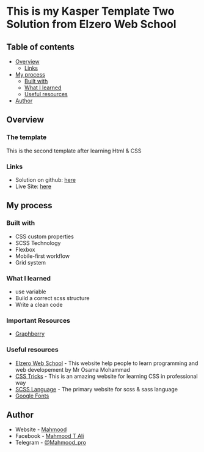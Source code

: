 # This is my Kasper Template Two Solution from Elzero Web School

## Table of contents

- [Overview](#overview)
  - [Links](#links)
- [My process](#my-process)
  - [Built with](#built-with)
  - [What I learned](#what-i-learned)
  - [Useful resources](#useful-resources)
- [Author](#author)

## Overview 

### The template
This is the second template after learning Html & CSS

### Links

- Solution on github: [here](https://github.com/mahmood601/nft-preview-card-component-main)
- Live Site: [here](https://mahmood601.github.io/nft-preview-card-component-main)

## My process 

### Built with

- CSS custom properties
- SCSS Technology
- Flexbox
- Mobile-first workflow
- Grid system

### What I learned

- use variable
- Build a correct scss structure
- Write a clean code 

### Important Resources
- [Graphberry](http://www.graphberry.com)

### Useful resources

- [Elzero Web School](https://elzero.org) - This website help people to learn programming and web developement by Mr Osama Mohammad
- [CSS Tricks](https://css-tricks.com) - This is an amazing website for learning CSS in professional way
- [SCSS Language](https://sass-lang.com) - The primary website for scss & sass language
- [Google Fonts](https://fonts.google.com)

## Author

- Website - [Mahmood](https://github.com/mahmood601)
- Facebook - [Mahmood T Ali](https://www.facebook.com/profile.php?id=100081145688127)
- Telegram - [@Mahmood_pro](https://t.me/Mahmood_pro)
